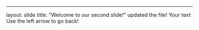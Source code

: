 
---
layout: slide
title: "Welcome to our second slide!"
updated the file!
Your text
Use the left arrow to go back!
